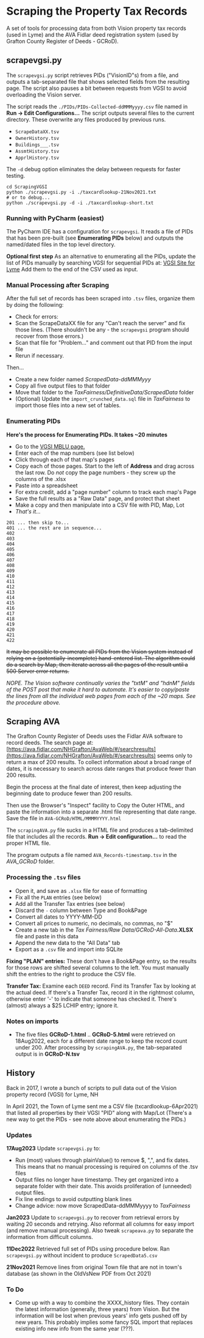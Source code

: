 # Scraping the Property Tax Records

A set of tools for processing data from both Vision property tax records (used in Lyme) and the AVA Fidlar deed registration system (used by Grafton County Register of Deeds - GCRoD).

## scrapevgsi.py

The `scrapevgsi.py` script retrieves PIDs ("VisionID"s) from a file, and outputs a tab-separated file that shows selected fields from the resulting page.
The script also pauses a bit between requests from VGSI to avoid overloading the Vision server.

The script reads the `./PIDs/PIDs-Collected-ddMMMyyyy.csv` file named in **Run -> Edit Configurations...** 
The script outputs several files to the current directory.
These overwrite any files produced by previous runs.

- `ScrapeDataXX.tsv`
- `OwnerHistory.tsv`
- `Buildings___.tsv`
- `AssmtHistory.tsv`
- `ApprlHistory.tsv`

The `-d` debug option eliminates the delay between requests for faster testing.

```
cd ScrapingVGSI
python ./scrapevgsi.py -i ./taxcardlookup-21Nov2021.txt 
# or to debug...
python ./scrapevgsi.py -d -i ./taxcardlookup-short.txt  
```

### Running with PyCharm (easiest)

The PyCharm IDE has a configuration for `scrapevgsi`.
It reads a file of PIDs that has been pre-built
(see **Enumerating PIDs** below) and
outputs the named/dated files in the top level directory.  

**Optional first step** As an alternative to enumerating all the PIDs,
update the list of PIDs manually by searching VGSI for sequential PIDs at: [VGSI Site for Lyme](https://gis.vgsi.com/lymeNH/Parcel.aspx?Pid=103255)
Add them to the end of the CSV used as input.  

### Manual Processing after Scraping

After the full set of records has been scraped into `.tsv` files,
organize them by doing the following:

- Check for errors:
- Scan the ScrapeDataXX file for any "Can't reach the server" and fix those lines. (There shouldn't be any - the `scrapevgsi` program should recover from those errors.)
- Scan that file for "Problem..." and comment out that PID from the input file
- Rerun if necessary. 

Then...

- Create a new folder named _ScrapedData-ddMMMyyy_
- Copy all five output files to that folder
- Move that folder to the _TaxFairness/DefinitiveData/ScrapedData_ folder
- (Optional) Update the `import_crunched_data.sql` file in _TaxFairness_ to import those files into a new set of tables.

### Enumerating PIDs

**Here's the process for Enumerating PIDs. It takes ~20 minutes** 

* Go to the [VGSI MBLU page.](https://gis.vgsi.com/lymeNH/Search.aspx)
* Enter each of the map numbers (see list below)
* Click through each of that map's pages
* Copy each of those pages. Start to the left of **Address** 
and drag across the last row.
Do _not_ copy the page numbers - they screw up the columns of the .xlsx
* Paste into a spreadsheet
* For extra credit, add a "page number" column to track each map's Page
* Save the full results as a "Raw Data" page, and protect that sheet
* Make a copy and then manipulate into a CSV file with PID, Map, Lot
* _That's it..._

```
201 ... then skip to...
401 ... the rest are in sequence...
402
403
404
405
406
407
408
409
410
411
412
413
414
415
416
417
418
419
420
421
422

```

~~It may be possible to enumerate all PIDs from the Vision system
instead of relying on a (potentially-incomplete) hand-entered list.
The algorithm could do a search by Map, then iterate
across all the pages of the result until a 500 Server error returns.~~

_NOPE. The Vision software continually varies the "txtM" and "hdnM"
fields of the POST post that make it hard to automate.
It's easier to copy/paste the lines from all the individual web pages
from each of the ~20 maps. See the procedure above._

## Scraping AVA

The Grafton County Register of Deeds uses the Fidlar AVA software
to record deeds.
The search page at: 
[https://ava.fidlar.com/NHGrafton/AvaWeb/#/searchresults](https://ava.fidlar.com/NHGrafton/AvaWeb/#/searchresults)
seems only to return a max of 200 results.
To collect information about a broad range of dates, it is necessary to 
search across date ranges that produce fewer than 200 results.

Begin the process at the final date of interest, then keep adjusting
the beginning date to produce fewer than 200 results.

Then use the Browser's "Inspect" facility to Copy the Outer HTML,
and paste the information into a separate .html file representing
that date range. Save the file in `AVA-GCRoD/HTML/MMMMYYYY.html`

The `scrapingAVA.py` file sucks in a HTML file
and produces a tab-delimited file that includes all the records. 
**Run -> Edit configuration...** to read the proper HTML file.

The program outputs a file named `AVA_Records-timestamp.tsv` in the _AVA_GCRoD_ folder.

### Processing the `.tsv` files

* Open it, and save as `.xlsx` file for ease of formatting
* Fix all the `PLAN` entries (see below)
* Add all the Transfer Tax entries (see below)
* Discard the `-` column between Type and Book&Page
* Convert all dates to YYYY-MM-DD
* Convert all prices to numeric, no decimals, no commas, no "$"
* Create a new tab in the 
_Tax Fairness/Raw Data/GCRoD-All-Data_**.XLSX** file
and paste in this data
* Append the new data to the "All Data" tab 
* Export as a `.csv` file and import into SQLite

**Fixing "PLAN" entries:** These don't have a Book&Page entry, so the results
for those rows are shifted several columns to the left.
You must manually shift the entries to the right to produce the CSV file.

**Transfer Tax:** Examine each `DEED` record.
Find its Transfer Tax by looking at the actual deed. 
If there's a Transfer Tax, record it in the rightmost column,
otherwise enter '-' to indicate that someone has checked it.
There's (almost) always a \$25 LCHIP entry; ignore it.

### Notes on imports

* The five files **GCRoD-1.html** .. **GCRoD-5.html** were retrieved 
on 18Aug2022, each for a different date range to keep the record count
under 200. 
After processing by `scrapingAVA.py`, the tab-separated output is in
**GCRoD-N.tsv**

## History

Back in 2017, I wrote a bunch of scripts to pull data out of the Vision property record (VGSI) for Lyme, NH

In April 2021, the Town of Lyme sent me a CSV file (txcardlookup-6Apr2021)
that listed all properties by their VGSI "PID" along with Map/Lot
(There's a new way to get the PIDs - see note above about enumerating the PIDs.)

### Updates
**17Aug2023** Update `scrapevgsi.py` to:

* Run (most) values through plainValue() to remove \$, ",", and fix dates.
This means that no manual processing is required on columns of the .tsv files 
* Output files no longer have timestamp.
They get organized into a separate folder with their date.
This avoids proliferation of (unneeded) output files.
* Fix line endings to avoid outputting blank lines
* Change advice: now move ScrapedData-ddMMMyyyy to _TaxFairness_
    
**Jan2023** Update to `scrapevgsi.py` to recover from retrieval errors by waiting 20 seconds and retrying.
Also reformat all columns for easy import (and remove manual processing).
Also tweak `scrapeava.py` to separate the information from difficult columns.

**11Dec2022** Retrieved full set of PIDs using procedure below.
Ran `scrapevgsi.py` without incident to produce `ScrapedData5.csv`

**21Nov2021**
Remove lines from original Town file that are not in town's database
(as shown in the OldVsNew PDF from Oct 2021)

### To Do

* Come up with a way to combine the XXXX_history files.
They contain the latest information (generally, three years) from Vision.
But the information will be lost when previous years' info gets pushed off
by new years.
This probably implies some fancy SQL import that replaces existing info
new info from the same year (???).
